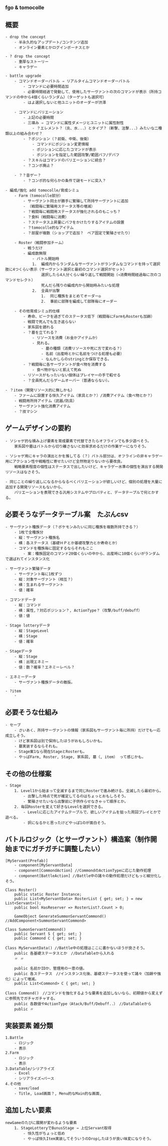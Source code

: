 ﻿### fgo & tomocolle
## 概要
	- drop the concept
		- 半永久的なアップデート/コンテンツ追加
		- オンライン要素とかログインボーナスとか

	- ? drop the concept
		- 重厚なストーリー
		- キャラゲー

	- battle upgrade 
		- コマンドオーダーバトル ⇒ リアルタイムコマンドオーダーバトル
			- コマンドに必要時間追加
			- 必要時間経過で発動して、使用したサーヴァントの次のコマンドが表示（所持コマンドの中から4個くらいランダム）（ターゲットも選択可）
			- はよ選択しないと他ユニットのオーダーが渋滞

		- コマンドにバリエーション
			- 上記の必要時間
			- 三竦み ⇒ コマンドに属性ダメージとユニットに属性耐性
				- ？エレメント？（炎、水...）とタイプ？（斬撃、法撃...）みたいな二種類以上の組み合わせ？
			- ？ポジション（？前衛、中衛、後衛）
				- コマンドにポジション変更情報
				- ポジションに応じたコマンドが表示
				- ポジションを指定した範囲攻撃/範囲バフ/デバフ
			- ？スキルはコマンドのバリエーションに統合？
			- ？コンボ廃止？

		- ？？音ゲー？
			- ？コンボ的な何らかの条件で謎モードに突入？

	- 編成/強化 add tomocolle/育成シミュ
		- Farm（tomocolle部分）
			- サーヴァント同士が勝手に繁殖して所持サーヴァントに追加
			- （戦闘毎に繁殖用ステータス等の増減）
			- ？戦闘毎に戦闘用ステータスが強化されるのもこっち？
			- ？食料（戦闘毎に消費）
			- ？ステータス上昇量にバフをかけたりするアイテムの設置
			- ？tomocolle的なアイテム
			- ？部屋が複数（ショップで追加？　ペア固定で繁殖させたり）

		- Roster（戦闘参加チーム）
			- 戦うだけ
			- 編成数無限
				- バトル開始時
				1.	編成内からランダムなサーヴァントがランダムなコマンドを持って選択肢に4つくらい表示（サーヴァント選択と最初のコマンド選択がセット）
					選択したら4人分くらい繰り返して戦闘開始（→消費時間経過毎に次のコマンドセレクト）
					死んだら残りの編成内から開始時みたいな処理
				2.	全員が出撃
					1.	同じ種族をまとめてオーダー◎
					2.	事前に部隊を編成して部隊毎にオーダー

		- その他育成シミュ的仕様
			- 寿命、ピークを過ぎてのステータス低下（戦闘毎にFarmもRosterも加齢）
			- 戦闘で死んでも生き返らない
			- 家系図を遡れる
			- ？墓を立てれる？
				- リソースを消費（お金かアイテムか）
				- 見れる。
					- 墓の種類（消費リソースや死に方で変わる？）
					- 名前（出産時とかに名前をつける処理も必要）
					- なんかしらのstringとか保存できる。
			- ？戦闘毎に各サーヴァントが食べ物を消費する
				- 食べ物がないと飢えて死ぬ
			- リソースがもったいない個体はプレイヤーの手で殺せる
			- ？全員死んだらゲームオーバー（普通ならない）。
	
	- ？item（開発リソース的に無しかも）
		- ファームに設置する恒久アイテム（家具とか？）/消費アイテム（食べ物とか？）
		- 戦闘用所持アイテム（武器/防具）
		- サーヴァント強化消費アイテム
		- ？技マシン

## ゲームデザインの要約
	- ソシャゲ的な積み上げ要素を育成要素で代替できたらオフラインでも多少遊べそう。
		家系図や墓はバトルから切り離さないと効率求めるだけの作業ゲーになりそう。

	- ソシャゲ用にキャラの演出とかを推してる（？）バトル部分は、オフラインの非キャラゲー用にアクション性や戦略性に寄せたいけど全然物足りないから要改良。
		戦略要素程度の個性はステータスで出したいけど、キャラゲー水準の個性を演出する開発リソースはなさそう。

	- 同じことの繰り返しになるからなるべくバリエーションが欲しいけど、個別の処理を大量に追加する開発リソースもないから、
		バリエーションを表現できる汎用システムやプロパティと、データテーブルで何とかする。

## 必要そうなデータテーブル案　たぶんcsv
	- サーヴァント種族データ（？ポケモンみたいに同じ種族を複数所持できる？）
		- 1枚で全種族分
		- 縦：サーヴァント種族名
		- 横：各ステータス（基礎ＨＰとか基礎攻撃力とか寿命とか）
		- コマンドを種族毎に固定するならそれもここ
			- 案：種族固定のコマンド20個くらいの中から、出産時に10個くらいがランダムで選ばれてインスタンス化

	- サーヴァント繁殖データ
		- サーヴァント毎に1枚ずつ
		- 縦：対象サーヴァント（相互？）
		- 横：生まれるサーヴァント
		- 値：確率

	- コマンドデータ
		- 縦：コマンド
		- 横：属性,？対応ポジション？, ActionType？（攻撃/buff/debuff）
		- 値：値

	- Stage lotteryデータ
		- 縦：StageLevel
		- 横：Stage
		- 値：確率

	- Stageデータ
		- 縦：Stage
		- 横：出現エネミー
		- 値：数？確率？エネミーレベル？

	- エネミーデータ
		- サーヴァント種族データの敵版。

	- ?item
		-

## 必要そうな仕組み
	- セーブ
		- さいあく、所持サーヴァントの情報（家系図もサーヴァント毎に所持）だけでも一応成立しそう。
		- けど家系図は別で保持したほうがおもしろいかも。
		- 墓実装するならそれも。
		- Stage案1なら現在StageとRosterも。
		- やっぱFarm, Roster, Stage, 家系図, 墓（, item） って感じかも。

## その他の仕様案
	- Stage
		1. Level1から始まって全滅するまで同じRosterで進み続ける。全滅したら最初から。
			- 出撃した時点で死が確定してるのはちょっとおもしろそう。
			- 繁殖させたいなら出撃前に子供作らせなきゃって順序とか。
		2. 毎回Rosterを変えて好きなLevelを選択できる。
			- Levelに応じたアイテムテーブルで、欲しいアイテムを狙った周回プレイとかで遊べる。
			- 択になるかと思ったけどやっぱ1のが面白そう。

## バトルロジック（とサーヴァント）構造案（制作開始までにガチガチに調整したい）
	[MyServant(Prefab)]
		- component[MyServantData]
		- component[CommondAction] //CommondのActionTypeに応じた動作処理
		- component[BattleAction] //Battle中の諸々の動作処理だけどもっと細分化しそう。

	Class Roster()
		public static Roster Instance;
		public List<MyServantData> RosterList { get; set; } = new List<Servant>();
		public bool HasReserver => RosterList?.Count > 0;

		GameObject GenerateSummonServantCommond() //AddComponent<SummonServantCommond>

	Class SumonServantCommond()
		public Servant S { get; set; }
		public Commond C { get; set; }

	Class MyServantData() //Battle中の処理はここに書かないほうが良さそう。
		public 各基礎ステータスとか　//DataTableから入れる
		〃 〃
		
		public 名前かIDか、管理用の一意の値。
		public 各ステータス　//インスタンス化後、基礎ステータスを使って諸々（加齢や強化）によって増減。
		public List<Commond> C { get; set; }

	Class Commond()　//コマンドを強化するような要素を追加しないなら、初期値から変えずに参照先でガチャガチャする。
		public 各数値やActionType（Atack/Buff/Debuff..）　//DataTableから
		public 〃




## 実装要素 雑分類
	1.Battle
		- ロジック
		- 表示
	2.Farm
		- ロジック
		- 表示
	3.DataTable/シリアライズ
		- Excel
		- シリアライズ→パース
	4.その他
		- save/load
		- Title, Load画面？, Menu的なMain的な画面, 

## 追加したい要素
	newGameのたびに展開が変わるような要素
		1. StageLotteryでBunusStage → 上位Servant取得
			- 恒久性がちょっと低め
			- やっぱ恒久Item実装してそういうのDropしたほうが良い味変になりそう。

